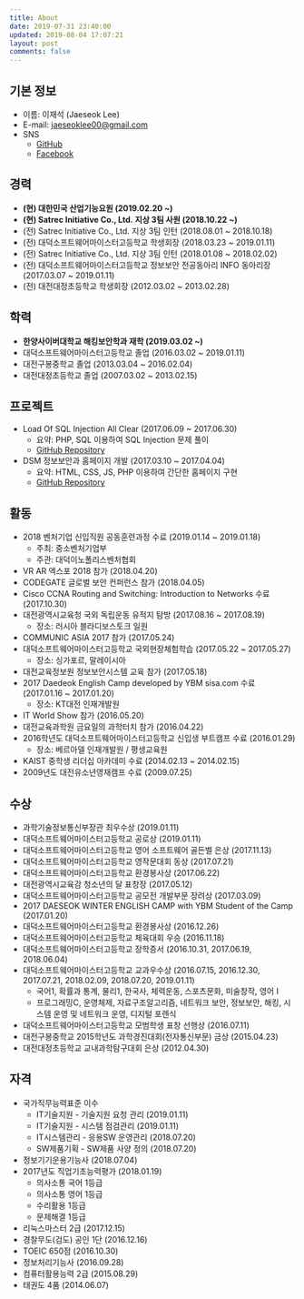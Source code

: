 ```yaml
---
title: About
date: 2019-07-31 23:40:00
updated: 2019-08-04 17:07:21
layout: post
comments: false
---
```


## 기본 정보

- 이름: 이재석 (Jaeseok Lee)
- E-mail: jaeseoklee00@gmail.com
- SNS
  - [GitHub](https://github.com/jslee00)
  - [Facebook](https://www.facebook.com/jslee00)

## 경력

- **(현) 대한민국 산업기능요원 (2019.02.20 ~)**
- **(현) Satrec Initiative Co., Ltd. 지상 3팀 사원 (2018.10.22 ~)**
- (전) Satrec Initiative Co., Ltd. 지상 3팀 인턴 (2018.08.01 ~ 2018.10.18)
- (전) 대덕소프트웨어마이스터고등학교 학생회장 (2018.03.23 ~ 2019.01.11)
- (전) Satrec Initiative Co., Ltd. 지상 3팀 인턴 (2018.01.08 ~ 2018.02.02)
- (전) 대덕소프트웨어마이스터고등학교 정보보안 전공동아리 INFO 동아리장 (2017.03.07 ~ 2019.01.11)
- (전) 대전대정초등학교 학생회장 (2012.03.02 ~ 2013.02.28)

## 학력

- **한양사이버대학교 해킹보안학과 재학 (2019.03.02 ~)**
- 대덕소프트웨어마이스터고등학교 졸업 (2016.03.02 ~ 2019.01.11)
- 대전구봉중학교 졸업 (2013.03.04 ~ 2016.02.04)
- 대전대정초등학교 졸업 (2007.03.02 ~ 2013.02.15)

## 프로젝트

- Load Of SQL Injection All Clear (2017.06.09 ~ 2017.06.30)
  - 요약: PHP, SQL 이용하여 SQL Injection 문제 풀이
  - [GitHub Repository](https://github.com/jslee00/writeup-los)
- DSM 정보보안과 홈페이지 개발 (2017.03.10 ~ 2017.04.04)
  - 요약: HTML, CSS, JS, PHP 이용하여 간단한 홈페이지 구현
  - [GitHub Repository](https://github.com/jslee00/dsm-infosec>)

## 활동

- 2018 벤처기업 신입직원 공동훈련과정 수료 (2019.01.14 ~ 2019.01.18)
  - 주최: 중소벤처기업부
  - 주관: 대덕이노폴리스벤처협회
- VR AR 엑스포 2018 참가 (2018.04.20)
- CODEGATE 글로벌 보안 컨퍼런스 참가 (2018.04.05)
- Cisco CCNA Routing and Switching: Introduction to Networks 수료 (2017.10.30)
- 대전광역시교육청 국외 독립운동 유적지 탐방 (2017.08.16 ~ 2017.08.19)
  - 장소: 러시아 블라디보스토크 일원
- COMMUNIC ASIA 2017 참가 (2017.05.24)
- 대덕소프트웨어마이스터고등학교 국외현장체험학습 (2017.05.22 ~ 2017.05.27)
  - 장소: 싱가포르, 말레이시아
- 대전교육정보원 정보보안시스템 교육 참가 (2017.05.18)
- 2017 Daedeok English Camp developed by YBM sisa.com 수료 (2017.01.16 ~ 2017.01.20)
  - 장소: KT대전 인재개발원
- IT World Show 참가 (2016.05.20)
- 대전교육과학원 금요일의 과학터치 참가 (2016.04.22)
- 2016학년도 대덕소프트웨어마이스터고등학교 신입생 부트캠프 수료 (2016.01.29)
  - 장소: 베르아델 인재개발원 / 평생교육원
- KAIST 중학생 리더십 아카데미 수료 (2014.02.13 ~ 2014.02.15)
- 2009년도 대전유소년영재캠프 수료 (2009.07.25)

## 수상

- 과학기술정보통신부장관 최우수상 (2019.01.11)
- 대덕소프트웨어마이스터고등학교 공로상 (2019.01.11)
- 대덕소프트웨어마이스터고등학교 영어 소프트웨어 골든벨 은상 (2017.11.13)
- 대덕소프트웨어마이스터고등학교 영작문대회 동상 (2017.07.21)
- 대덕소프트웨어마이스터고등학교 환경봉사상 (2017.06.22)
- 대전광역시교육감 청소년의 달 표창장 (2017.05.12)
- 대덕소프트웨어마이스터고등학교 공모전 개발부문 장려상 (2017.03.09)
- 2017 DAESEOK WINTER ENGLISH CAMP with YBM Student of the Camp (2017.01.20)
- 대덕소프트웨어마이스터고등학교 환경봉사상 (2016.12.26)
- 대덕소프트웨어마이스터고등학교 체육대회 우승 (2016.11.18)
- 대덕소프트웨어마이스터고등학교 장학증서 (2016.10.31, 2017.06.19, 2018.06.04)
- 대덕소프트웨어마이스터고등학교 교과우수상 (2016.07.15, 2016.12.30, 2017.07.21, 2018.02.09, 2018.07.20, 2019.01.11)
  - 국어1, 확률과 통계, 물리1, 한국사, 체력운동, 스포츠문화, 미술창작, 영어 I
  - 프로그래밍C, 운영체제, 자료구조알고리즘, 네트워크 보안, 정보보안, 해킹, 시스템 운영 및 네트워크 운영, 디지털 포렌식
- 대덕소프트웨어마이스터고등학교 모범학생 표창 선행상 (2016.07.11)
- 대전구봉중학교 2015학년도 과학경진대회(전자통신부문) 금상 (2015.04.23)
- 대전대정초등학교 교내과학탐구대회 은상 (2012.04.30)

## 자격

- 국가직무능력표준 이수
  - IT기술지원 - 기술지원 요청 관리 (2019.01.11)
  - IT기술지원 - 시스템 점검관리 (2019.01.11)
  - IT시스템관리 - 응용SW 운영관리 (2018.07.20)
  - SW제품기획 - SW제품 사양 정의 (2018.07.20)
- 정보기기운용기능사 (2018.07.04)
- 2017년도 직업기초능력평가 (2018.01.19)
  - 의사소통 국어 1등급
  - 의사소통 영어 1등급
  - 수리활용 1등급
  - 문제해결 1등급
- 리눅스마스터 2급 (2017.12.15)
- 경찰무도(검도) 공인 1단 (2016.12.16)
- TOEIC 650점 (2016.10.30)
- 정보처리기능사 (2016.09.28)
- 컴퓨터활용능력 2급 (2015.08.29)
- 태권도 4품 (2014.06.07)
